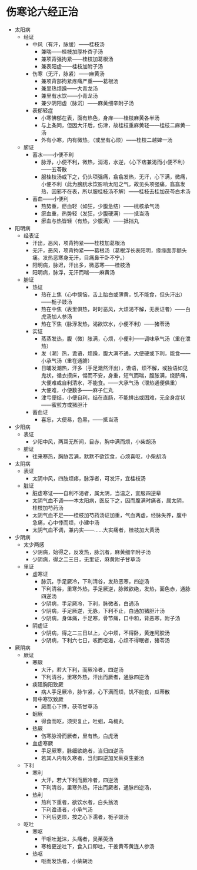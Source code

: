 # 伤寒论六经正治
- 太阳病
    - 经证
        - 中风（有汗，脉缓）——桂枝汤
            - 兼喘——桂枝加厚朴杏子汤
            - 兼项背强拘紧——桂枝加葛根汤
            - 兼表阳虚——桂枝加附子汤
        - 伤寒（无汗，脉紧）——麻黄汤
            - 兼项背部拘紧疼痛严重——葛根汤
            - 兼里热烦躁——大青龙汤
            - 兼里有水饮——小青龙汤
            - 兼少阴阳虚（脉沉）——麻黄细辛附子汤
        - 表郁轻症
            - 小寒怫郁在表，面有热色，身痒——桂枝麻黄各半汤
            - 与上条同，但因大汗后，伤津，故桂枝重麻黄轻——桂枝二麻黄一汤
            - 外有小寒，内有微热。（或里有心烦）——桂枝二越婢一汤
    - 腑证
        - 蓄水——小便不利
            - 脉浮，小便不利，微热，消渴，水逆，（心下痞兼渴而小便不利）——五苓散
            - 服桂枝汤或下之，仍头项强痛，翕翕发热，无汗，心下满，微痛，小便不利（此为膀胱水饮影响太阳之气，故见头项强痛，翕翕发热，因邪不在表，所以服桂枝汤不解）——桂枝去桂加茯苓白术汤
        - 蓄血——小便利
            - 热势重，瘀血轻（如狂，少腹急结）——桃核承气汤
            - 瘀血重，热势轻（发狂，少腹硬满）——抵当汤
            - 瘀血与热皆轻（有热，少腹满）——抵挡丸
- 阳明病
    - 经表证
        - 汗出，恶风，项背拘紧——桂枝加葛根汤
        - 无汗，恶风，项背拘紧——葛根汤（葛根浮长表阳明，缘缘面赤额头痛。发热恶寒身无汗，目痛鼻干卧不宁。）
        - 阳明病，脉迟，汗出多，微恶寒——桂枝汤
        - 阳明病，脉浮，无汗而喘——麻黄汤
    - 腑证
        - 热证
            - 热在上焦（心中懊恼，舌上胎白或薄黄，饥不能食，但头汗出）——栀子豉汤
            - 热在中焦（表里俱热，时时恶风，大烦渴不解，无表证者）——白虎汤加人参汤
            - 热在下焦（脉浮发热，渴欲饮水，小便不利）——猪苓汤
        - 实证
            - 蒸蒸发热，腹（微）胀满，心烦，小便利——调味承气汤（重在泄热）
            - 发（潮）热，谵语，烦躁，腹大满不通，大便硬或下利，能食——小承气汤（重在通腑）
            - 日晡发潮热，汗多（手足濈然汗出），谵语，烦不解，或独语如见鬼状，循衣摸床，惕而不安，身重，短气而喘，腹胀满，绕脐痛，大便难或自利清水，不能食。——大承气汤（泄热通便俱重）
            - 大便难，小便数多——麻子仁丸
            - 津亏便结，小便自利，结在直肠，不能排出或困难，无全身症状——蜜煎方或猪胆汁
        - 蓄血证
            - 喜忘，大便易，色黑，——抵当汤
- 少阳病
    - 表证
        - 少阳中风，两耳无所闻，目赤，胸中满而烦，小柴胡汤
    - 腑证
        - 往来寒热，胸胁苦满，默默不欲饮食，心烦喜呕，小柴胡汤
- 太阴病
    - 表证
        - 太阴中风，四肢烦疼，脉浮者，可发汗，宜桂枝汤
    - 脏证
        - 脏虚寒证——自利不渴者，属太阴，当温之，宜服四逆辈
        - 太阴气血不调——本太阳病，医反下之，因而腹满时痛者，属太阴，桂枝加芍药汤
        - 太阴气血不足——桂枝加芍药汤证加重，气血两虚，经脉失养，腹中急痛，心中悸而烦，小建中汤
        - 太阴气血不调，兼内实——……大实痛者，桂枝加大黄汤
- 少阴病
    - 太少两感
        - 少阴病，始得之，反发热，脉沉者，麻黄细辛附子汤
        - 少阴病，得之二三日，无里证，麻黄附子甘草汤
    - 里证
        - 虚寒证
            - 脉沉，手足厥冷，下利清谷，发热恶寒，四逆汤
            - 下利清谷，里寒外热，手足厥逆，脉微欲绝，发热，面色赤，通脉四逆汤
            - 少阴病，手足厥冷，下利，脉微者，白通汤
            - 少阴病，手足厥逆，无脉，下利不止，白通加猪胆汁汤
            - 少阴病，身体痛，手足寒，骨节痛，口中和，背恶寒，附子汤
        - 阴虚证
            - 少阴病，得之二三日以上，心中烦，不得卧，黄连阿胶汤
            - 少阴病，下利六七日，咳而呕渴，心烦不得眠者，猪苓汤
- 厥阴病
    - 厥证
        - 寒厥
            - 大汗，若大下利，而厥冷者，四逆汤
            - 下利清谷，里寒外热，汗出而厥者，通脉四逆汤
        - 痰阻胸阳致厥
            - 病人手足厥冷，脉乍紧，心下满而烦，饥不能食，瓜蒂散
        - 胃中寒饮致厥
            - 厥而心下悸，茯苓甘草汤
        - 蛔厥
            - 得食而呕，须臾复止，吐蛔，乌梅丸
        - 热厥
            - 伤寒脉滑而厥者，里有热，白虎汤
        - 血虚寒厥
            - 手足厥寒，脉细欲绝者，当归四逆汤
            - 若其人内有久寒者，当归四逆加吴茱萸生姜汤
    - 下利
        - 寒利
            - 大汗，若大下利而厥冷者，四逆汤
            - 下利清谷，里寒外热，汗出而厥者，通脉四逆汤，
        - 热利
            - 热利下重者，欲饮水者，白头翁汤
            - 下利谵语者，小承气汤
            - 下利后更烦，按之心下濡者，栀子豉汤
    - 呕吐
        - 寒呕
            - 干呕吐涎沫，头痛者，吴茱萸汤
            - 寒格更逆吐下，食入口即吐，干姜黄芩黄连人参汤
        - 热呕
            - 呕而发热者，小柴胡汤